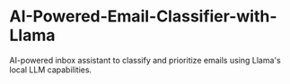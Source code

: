 # AI-Powered-Email-Classifier-with-Llama
AI-powered inbox assistant to classify and prioritize emails using Llama's local LLM capabilities.
